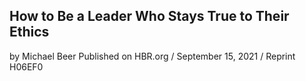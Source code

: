 ## How to Be a Leader Who Stays True to Their Ethics

by Michael Beer Published on HBR.org / September 15, 2021 / Reprint H06EF0